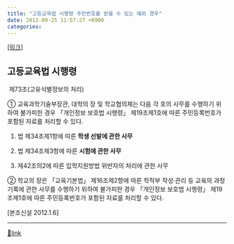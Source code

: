 ```yaml
---
title: "고등교육법 시행령 주민번호를 받을 수 있는 예외 경우"
date: 2012-09-25 11:57:27 +0900
categories: 
---
```

  

[[링크](http://www.law.go.kr/%EB%B2%95%EB%A0%B9/%EA%B3%A0%EB%93%B1%EA%B5%90%EC%9C%A1%EB%B2%95%20%EC%8B%9C%ED%96%89%EB%A0%B9)]



고등교육법 시행령
---------

  
  


 제73조(고유식별정보의 처리) 

① 교육과학기술부장관, 대학의 장 및 학교협의체는 다음 각 호의 사무를 수행하기 위하여 불가피한 경우 「개인정보 보호법 시행령」 제19조제1호에 따른 주민등록번호가 포함된 자료를 처리할 수 있다.

1. 법 제34조제1항에 따른 **학생 선발에 관한 사무**

2. 법 제34조제3항에 따른 **시험에 관한 사무**

3. 제42조의2에 따른 입학지원방법 위반자의 처리에 관한 사무

② 학교의 장은 「교육기본법」 제16조제2항에 따른 학적부 작성·관리 등 교육의 과정 기록에 관한 사무를 수행하기 위하여 불가피한 경우 「개인정보 보호법 시행령」 제19조제1호에 따른 주민등록번호가 포함된 자료를 처리할 수 있다.

[본조신설 2012.1.6]





  ***
[🔗link](http://www.mins01.com/mh/tech/read/800)